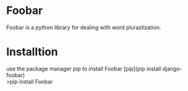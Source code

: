 # Foobar
Foobar is a python library for dealing with word plurazlization.

# Installtion 
use the package manager pip  to install Foobar [pip](pip install django-foobar)  
            >pip install Foobar 
